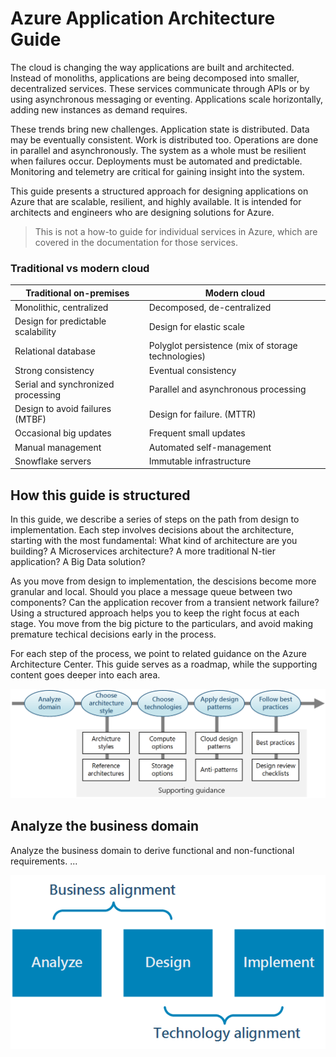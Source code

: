 # Azure Application Architecture Guide

The cloud is changing the way applications are built and architected. Instead of monoliths, applications are being decomposed into smaller, decentralized services. These services communicate through APIs or by using asynchronous messaging or eventing. Applications scale horizontally, adding new instances as demand requires.  

These trends bring new challenges. Application state is distributed. Data may be eventually consistent. Work is distributed too. Operations are done in parallel and asynchronously. The system as a whole must be resilient when failures occur. Deployments must be automated and predictable. Monitoring and telemetry are critical for gaining insight into the system.

This guide presents a structured approach for designing applications on Azure that are scalable, resilient, and highly available. It is intended for architects and engineers who are designing solutions for Azure. 

> This is not a how-to guide for individual services in Azure, which are covered in the documentation for those services.

### Traditional vs modern cloud 

| Traditional on-premises | Modern cloud |
|-------------------------|--------------|
| Monolithic, centralized | Decomposed, de-centralized
| Design for predictable scalability | Design for elastic scale |
| Relational database | Polyglot persistence (mix of storage technologies) |
| Strong consistency | Eventual consistency |
| Serial and synchronized processing | Parallel and asynchronous processing |
| Design to avoid failures (MTBF) | Design for failure. (MTTR) |
| Occasional big updates | Frequent small updates |
| Manual management | Automated self-management |
| Snowflake servers | Immutable infrastructure |

## How this guide is structured

In this guide, we describe a series of steps on the path from design to implementation. Each step involves decisions about the architecture, starting with the most fundamental: What kind of architecture are you building? A Microservices architecture? A more traditional N-tier application? A Big Data solution?

As you move from design to implementation, the descisions become more granular and local. Should you place a message queue between two components? Can the application recover from a transient network failure? Using a structured approach helps you to keep the right focus at each stage. You move from the big picture to the particulars, and avoid making premature techical decisions early in the process.

For each step of the process, we point to related guidance on the Azure Architecture Center. This guide serves as a roadmap, while the supporting content goes deeper into each area.

![](./images/guide-steps.png)

## Analyze the business domain

Analyze the business domain to derive functional and non-functional requirements. ...

![](./images/software-design-process.png)

